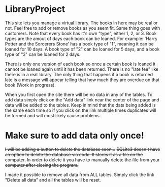 # LibraryProject

This site lets you manage a virtual library. The books in here may be real or not. Feel free to add or remove books as you seem fit. Same thing goes with customers.
Note that every book has it's own "type", either 1, 2, or 3. Book types are the amout of days each book can be loaned. For example: 'Harry Potter and the Sorcerers Stone' has a book type of "1", meaning it can be loaned for 10 days. A book type of "2" can be loaned for 5 days, and a book type of "3" can be loaned for 2 days.

There is only one version of each book so once a certain book is loaned it cannot be loaned again until it has been returned. There is no "late fee" like there is in a real library. The only thing that happens if a book is returned late is a message will appear telling that how much they are overdue on that book (Work in progress).

When you first open the site there will be no data in any of the tables. To add data simply click on the "Add data" link near the center of the page and data will be added to the tables. Keep in mind that the data being added is the same each time so if you click on the link multiple times duplicates will be formed and will most likely cause problems. 

# Make sure to add data only once!

~~I will be adding a button to delete the database soon...~~ ~~SQLite3 doesn't have an option to delete the database via code. It stores it as a file on the computer. In order to delete it you have to manually delete the file from your computer after closing the program.~~

I made it possible to remove all data from ALL tables. Simply click the link "Delete all data" and all the tables will be reset.
